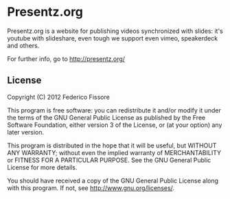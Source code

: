 Presentz.org
=

Presentz.org is a website for publishing videos synchronized with slides: it's youtube with slideshare, even tough we support even vimeo, speakerdeck and others.

For further info, go to http://presentz.org/

License
-----------
Copyright (C) 2012 Federico Fissore

This program is free software: you can redistribute it and/or modify
it under the terms of the GNU General Public License as published by
the Free Software Foundation, either version 3 of the License, or
(at your option) any later version.

This program is distributed in the hope that it will be useful,
but WITHOUT ANY WARRANTY; without even the implied warranty of
MERCHANTABILITY or FITNESS FOR A PARTICULAR PURPOSE.  See the
GNU General Public License for more details.

You should have received a copy of the GNU General Public License
along with this program.  If not, see <http://www.gnu.org/licenses/>.

